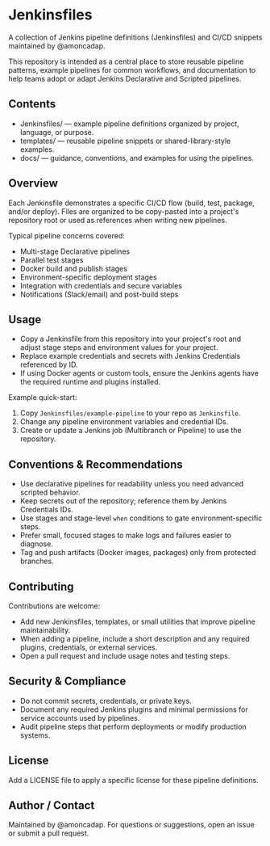 # Jenkinsfiles

A collection of Jenkins pipeline definitions (Jenkinsfiles) and CI/CD snippets maintained by @amoncadap.

This repository is intended as a central place to store reusable pipeline patterns, example pipelines for common workflows, and documentation to help teams adopt or adapt Jenkins Declarative and Scripted pipelines.

## Contents
- Jenkinsfiles/ — example pipeline definitions organized by project, language, or purpose.
- templates/ — reusable pipeline snippets or shared-library-style examples.
- docs/ — guidance, conventions, and examples for using the pipelines.

## Overview
Each Jenkinsfile demonstrates a specific CI/CD flow (build, test, package, and/or deploy). Files are organized to be copy-pasted into a project's repository root or used as references when writing new pipelines.

Typical pipeline concerns covered:
- Multi-stage Declarative pipelines
- Parallel test stages
- Docker build and publish stages
- Environment-specific deployment stages
- Integration with credentials and secure variables
- Notifications (Slack/email) and post-build steps

## Usage
- Copy a Jenkinsfile from this repository into your project's root and adjust stage steps and environment values for your project.
- Replace example credentials and secrets with Jenkins Credentials referenced by ID.
- If using Docker agents or custom tools, ensure the Jenkins agents have the required runtime and plugins installed.

Example quick-start:
1. Copy `Jenkinsfiles/example-pipeline` to your repo as `Jenkinsfile`.
2. Change any pipeline environment variables and credential IDs.
3. Create or update a Jenkins job (Multibranch or Pipeline) to use the repository.

## Conventions & Recommendations
- Use declarative pipelines for readability unless you need advanced scripted behavior.
- Keep secrets out of the repository; reference them by Jenkins Credentials IDs.
- Use stages and stage-level `when` conditions to gate environment-specific steps.
- Prefer small, focused stages to make logs and failures easier to diagnose.
- Tag and push artifacts (Docker images, packages) only from protected branches.

## Contributing
Contributions are welcome:
- Add new Jenkinsfiles, templates, or small utilities that improve pipeline maintainability.
- When adding a pipeline, include a short description and any required plugins, credentials, or external services.
- Open a pull request and include usage notes and testing steps.

## Security & Compliance
- Do not commit secrets, credentials, or private keys.
- Document any required Jenkins plugins and minimal permissions for service accounts used by pipelines.
- Audit pipeline steps that perform deployments or modify production systems.

## License
Add a LICENSE file to apply a specific license for these pipeline definitions.

## Author / Contact
Maintained by @amoncadap. For questions or suggestions, open an issue or submit a pull request.
